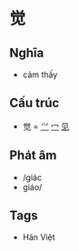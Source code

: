 # 觉

## Nghĩa

* cảm thấy

## Cấu trúc
* 觉 = [⺍](⺍.md) [冖](冖.md) [见](见.md)

## Phát âm

* /giác
* giáo/

## Tags
* Hán Việt

<script>window.HANZI_FIELD='觉';</script>
